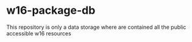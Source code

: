 # w16-package-db
This repository is only a data storage where are contained all the public accessible w16 resources
